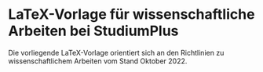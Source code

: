 # LaTeX-Vorlage für wissenschaftliche Arbeiten bei StudiumPlus

Die vorliegende LaTeX-Vorlage orientiert sich an den Richtlinien zu wissenschaftlichem Arbeiten vom Stand Oktober 2022.